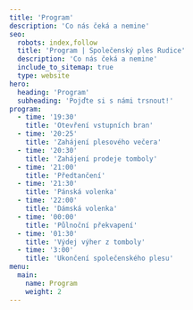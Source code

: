 ```yaml
---
title: 'Program'
description: 'Co nás čeká a nemine'
seo:
  robots: index,follow
  title: 'Program | Společenský ples Rudice'
  description: 'Co nás čeká a nemine'
  include_to_sitemap: true
  type: website
hero:
  heading: 'Program'
  subheading: 'Pojďte si s námi trsnout!'
program:
  - time: '19:30'
    title: 'Otevření vstupních bran'
  - time: '20:25'
    title: 'Zahájení plesového večera'
  - time: '20:30'
    title: 'Zahájení prodeje tomboly'
  - time: '21:00'
    title: 'Předtančení'
  - time: '21:30'
    title: 'Pánská volenka'
  - time: '22:00'
    title: 'Dámská volenka'
  - time: '00:00'
    title: 'Půlnoční překvapení'
  - time: '01:30'
    title: 'Výdej výher z tomboly'
  - time: '3:00'
    title: 'Ukončení společenského plesu'
menu:
  main:
    name: Program
    weight: 2
---
```

